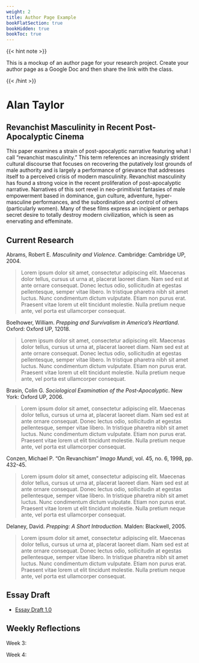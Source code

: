 ```yaml
---
weight: 2
title: Author Page Example
bookFlatSection: true
bookHidden: true
bookToc: true
---
```



{{< hint note >}} 

[<i class="fas fa-star-of-life"></i>]() This is a mockup of an author page for your research project. Create your author page as a Google Doc and then share the link with the class.

{{< /hint >}} 

# Alan Taylor

## Revanchist Masculinity in Recent Post-Apocalyptic Cinema

This paper examines a strain of post-apocalyptic narrative featuring what I call “revanchist masculinity.” This term references an increasingly strident cultural discourse that focuses on recovering the putatively lost grounds of male authority and is largely a performance of grievance that addresses itself to a perceived crisis of modern masculinity. Revanchist masculinity has found a strong voice in the recent proliferation of post-apocalyptic narrative. Narratives of this sort revel in neo-primitivist fantasies of male empowerment based in dominance, gun culture, adventure, hyper-masculine performances, and the subordination and control of others (particularly women). Many of these films express an incipient or perhaps secret desire to totally destroy modern civilization, which is seen as enervating and effeminate.

## Current Research

Abrams, Robert E. *Masculinity and Violence*. Cambridge: Cambridge UP, 2004.
> Lorem ipsum dolor sit amet, consectetur adipiscing elit. Maecenas dolor tellus, cursus ut urna at, placerat laoreet diam. Nam sed est at ante ornare consequat. Donec lectus odio, sollicitudin at egestas pellentesque, semper vitae libero. In tristique pharetra nibh sit amet luctus. Nunc condimentum dictum vulputate. Etiam non purus erat. Praesent vitae lorem ut elit tincidunt molestie. Nulla pretium neque ante, vel porta est ullamcorper consequat.

Boelhower, William. *Prepping and Survivalism in America’s Heartland*. Oxford: Oxford UP, 12018.
>Lorem ipsum dolor sit amet, consectetur adipiscing elit. Maecenas dolor tellus, cursus ut urna at, placerat laoreet diam. Nam sed est at ante ornare consequat. Donec lectus odio, sollicitudin at egestas pellentesque, semper vitae libero. In tristique pharetra nibh sit amet luctus. Nunc condimentum dictum vulputate. Etiam non purus erat. Praesent vitae lorem ut elit tincidunt molestie. Nulla pretium neque ante, vel porta est ullamcorper consequat.

Brasin, Colin G. *Sociological Examination of the Post-Apocalyptic*. New York: Oxford UP, 2006.
> Lorem ipsum dolor sit amet, consectetur adipiscing elit. Maecenas dolor tellus, cursus ut urna at, placerat laoreet diam. Nam sed est at ante ornare consequat. Donec lectus odio, sollicitudin at egestas pellentesque, semper vitae libero. In tristique pharetra nibh sit amet luctus. Nunc condimentum dictum vulputate. Etiam non purus erat. Praesent vitae lorem ut elit tincidunt molestie. Nulla pretium neque ante, vel porta est ullamcorper consequat.

Conzen, Michael P. “On Revanchism” *Imago Mundi*, vol. 45, no. 6, 1998, pp. 432-45.
> Lorem ipsum dolor sit amet, consectetur adipiscing elit. Maecenas dolor tellus, cursus ut urna at, placerat laoreet diam. Nam sed est at ante ornare consequat. Donec lectus odio, sollicitudin at egestas pellentesque, semper vitae libero. In tristique pharetra nibh sit amet luctus. Nunc condimentum dictum vulputate. Etiam non purus erat. Praesent vitae lorem ut elit tincidunt molestie. Nulla pretium neque ante, vel porta est ullamcorper consequat.

Delaney, David. *Prepping: A Short Introduction*. Malden: Blackwell, 2005.
> Lorem ipsum dolor sit amet, consectetur adipiscing elit. Maecenas dolor tellus, cursus ut urna at, placerat laoreet diam. Nam sed est at ante ornare consequat. Donec lectus odio, sollicitudin at egestas pellentesque, semper vitae libero. In tristique pharetra nibh sit amet luctus. Nunc condimentum dictum vulputate. Etiam non purus erat. Praesent vitae lorem ut elit tincidunt molestie. Nulla pretium neque ante, vel porta est ullamcorper consequat.


## Essay Draft

- [Essay Draft 1.0](/docs/Taylor-Essay.pdf)


## Weekly Reflections

Week 3: 

Week 4:
